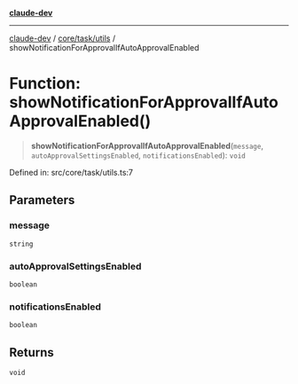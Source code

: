 [**claude-dev**](../../../../README.md)

***

[claude-dev](../../../../README.md) / [core/task/utils](../README.md) / showNotificationForApprovalIfAutoApprovalEnabled

# Function: showNotificationForApprovalIfAutoApprovalEnabled()

> **showNotificationForApprovalIfAutoApprovalEnabled**(`message`, `autoApprovalSettingsEnabled`, `notificationsEnabled`): `void`

Defined in: src/core/task/utils.ts:7

## Parameters

### message

`string`

### autoApprovalSettingsEnabled

`boolean`

### notificationsEnabled

`boolean`

## Returns

`void`

